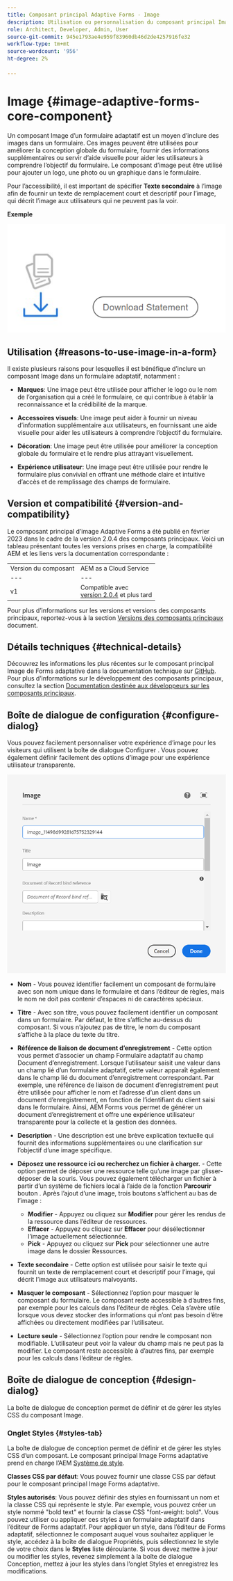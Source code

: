```yaml
---
title: Composant principal Adaptive Forms - Image
description: Utilisation ou personnalisation du composant principal Image Forms adaptative.
role: Architect, Developer, Admin, User
source-git-commit: 945e1793ae4e959f83960db46d2de4257916fe32
workflow-type: tm+mt
source-wordcount: '956'
ht-degree: 2%

---
```



# Image {#image-adaptive-forms-core-component}

Un composant Image d’un formulaire adaptatif est un moyen d’inclure des images dans un formulaire. Ces images peuvent être utilisées pour améliorer la conception globale du formulaire, fournir des informations supplémentaires ou servir d’aide visuelle pour aider les utilisateurs à comprendre l’objectif du formulaire. Le composant d’image peut être utilisé pour ajouter un logo, une photo ou un graphique dans le formulaire.

Pour l’accessibilité, il est important de spécifier **Texte secondaire** à l’image afin de fournir un texte de remplacement court et descriptif pour l’image, qui décrit l’image aux utilisateurs qui ne peuvent pas la voir.


**Exemple**

![](/help/adaptive-forms/assets/image.png)


## Utilisation {#reasons-to-use-image-in-a-form}

Il existe plusieurs raisons pour lesquelles il est bénéfique d’inclure un composant Image dans un formulaire adaptatif, notamment :

* **Marques**: Une image peut être utilisée pour afficher le logo ou le nom de l’organisation qui a créé le formulaire, ce qui contribue à établir la reconnaissance et la crédibilité de la marque.

* **Accessoires visuels**: Une image peut aider à fournir un niveau d’information supplémentaire aux utilisateurs, en fournissant une aide visuelle pour aider les utilisateurs à comprendre l’objectif du formulaire.

* **Décoration**: Une image peut être utilisée pour améliorer la conception globale du formulaire et le rendre plus attrayant visuellement.

* **Expérience utilisateur**: Une image peut être utilisée pour rendre le formulaire plus convivial en offrant une méthode claire et intuitive d’accès et de remplissage des champs de formulaire.

## Version et compatibilité {#version-and-compatibility}

Le composant principal d’image Adaptive Forms a été publié en février 2023 dans le cadre de la version 2.0.4 des composants principaux. Voici un tableau présentant toutes les versions prises en charge, la compatibilité AEM et les liens vers la documentation correspondante :

|  |  |
|---|---|
| Version du composant | AEM as a Cloud Service |
| --- | --- |
| v1 | Compatible avec<br>[version 2.0.4](/help/versions.md) et plus tard | Compatible | Compatible |

Pour plus d’informations sur les versions et versions des composants principaux, reportez-vous à la section [Versions des composants principaux](/help/versions.md) document.


<!-- ## Sample Component Output {#sample-component-output}

To experience the Accordion Component as well as see examples of its configuration options as well as HTML and JSON output, visit the [Component Library](https://adobe.com/go/aem_cmp_library_accordion). -->

## Détails techniques {#technical-details}

Découvrez les informations les plus récentes sur le composant principal Image de Forms adaptative dans la documentation technique sur [GitHub](https://github.com/adobe/aem-core-forms-components/tree/master/ui.af.apps/src/main/content/jcr_root/apps/core/fd/components/form/image/v1/image). Pour plus d’informations sur le développement des composants principaux, consultez la section [Documentation destinée aux développeurs sur les composants principaux](/help/developing/overview.md).


## Boîte de dialogue de configuration {#configure-dialog}

Vous pouvez facilement personnaliser votre expérience d’image pour les visiteurs qui utilisent la boîte de dialogue Configurer . Vous pouvez également définir facilement des options d’image pour une expérience utilisateur transparente.

![Onglet Propriétés](/help/adaptive-forms/assets/image_properties.png)

* **Nom** - Vous pouvez identifier facilement un composant de formulaire avec son nom unique dans le formulaire et dans l’éditeur de règles, mais le nom ne doit pas contenir d’espaces ni de caractères spéciaux.

* **Titre** - Avec son titre, vous pouvez facilement identifier un composant dans un formulaire. Par défaut, le titre s’affiche au-dessus du composant. Si vous n’ajoutez pas de titre, le nom du composant s’affiche à la place du texte du titre.

* **Référence de liaison de document d’enregistrement** - Cette option vous permet d’associer un champ Formulaire adaptatif au champ Document d’enregistrement. Lorsque l’utilisateur saisit une valeur dans un champ lié d’un formulaire adaptatif, cette valeur apparaît également dans le champ lié du document d’enregistrement correspondant. Par exemple, une référence de liaison de document d’enregistrement peut être utilisée pour afficher le nom et l’adresse d’un client dans un document d’enregistrement, en fonction de l’identifiant du client saisi dans le formulaire. Ainsi, AEM Forms vous permet de générer un document d’enregistrement et offre une expérience utilisateur transparente pour la collecte et la gestion des données.

* **Description** - Une description est une brève explication textuelle qui fournit des informations supplémentaires ou une clarification sur l’objectif d’une image spécifique.

* **Déposez une ressource ici ou recherchez un fichier à charger.** - Cette option permet de déposer une ressource telle qu’une image par glisser-déposer de la souris. Vous pouvez également télécharger un fichier à partir d’un système de fichiers local à l’aide de la fonction **Parcourir** bouton . Après l’ajout d’une image, trois boutons s’affichent au bas de l’image :
   * **Modifier** - Appuyez ou cliquez sur **Modifier** pour gérer les rendus de la ressource dans l’éditeur de ressources.
   * **Effacer** - Appuyez ou cliquez sur **Effacer** pour désélectionner l’image actuellement sélectionnée.
   * **Pick** - Appuyez ou cliquez sur **Pick**  pour sélectionner une autre image dans le dossier Ressources.

* **Texte secondaire** - Cette option est utilisée pour saisir le texte qui fournit un texte de remplacement court et descriptif pour l’image, qui décrit l’image aux utilisateurs malvoyants.

* **Masquer le composant** - Sélectionnez l’option pour masquer le composant du formulaire. Le composant reste accessible à d’autres fins, par exemple pour les calculs dans l’éditeur de règles. Cela s’avère utile lorsque vous devez stocker des informations qui n’ont pas besoin d’être affichées ou directement modifiées par l’utilisateur.

* **Lecture seule** - Sélectionnez l’option pour rendre le composant non modifiable. L’utilisateur peut voir la valeur du champ mais ne peut pas la modifier. Le composant reste accessible à d’autres fins, par exemple pour les calculs dans l’éditeur de règles.

## Boîte de dialogue de conception {#design-dialog}

La boîte de dialogue de conception permet de définir et de gérer les styles CSS du composant Image.

### Onglet Styles {#styles-tab}

La boîte de dialogue de conception permet de définir et de gérer les styles CSS d’un composant. Le composant principal Image Forms adaptative prend en charge l’AEM [Système de style](/help/get-started/authoring.md#component-styling).

**Classes CSS par défaut**: Vous pouvez fournir une classe CSS par défaut pour le composant principal Image Forms adaptative.

**Styles autorisés**: Vous pouvez définir des styles en fournissant un nom et la classe CSS qui représente le style. Par exemple, vous pouvez créer un style nommé &quot;bold text&quot; et fournir la classe CSS &quot;font-weight: bold&quot;. Vous pouvez utiliser ou appliquer ces styles à un formulaire adaptatif dans l’éditeur de Forms adaptatif. Pour appliquer un style, dans l’éditeur de Forms adaptatif, sélectionnez le composant auquel vous souhaitez appliquer le style, accédez à la boîte de dialogue Propriétés, puis sélectionnez le style de votre choix dans le **Styles** liste déroulante. Si vous devez mettre à jour ou modifier les styles, revenez simplement à la boîte de dialogue Conception, mettez à jour les styles dans l’onglet Styles et enregistrez les modifications.
